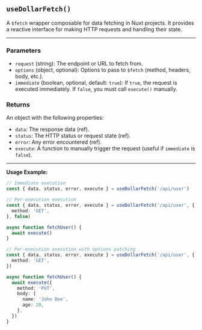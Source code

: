 ## `useDollarFetch()`

A `$fetch` wrapper composable for data fetching in Nuxt projects. It provides a reactive interface for making HTTP requests and handling their state.

---

### Parameters
- `request` (string): The endpoint or URL to fetch from.
- `options` (object, optional): Options to pass to `$fetch` (method, headers, body, etc.).
- `immediate` (boolean, optional, default: `true`): If `true`, the request is executed immediately. If `false`, you must call `execute()` manually.

### Returns
An object with the following properties:
- `data`: The response data (ref).
- `status`: The HTTP status or request state (ref).
- `error`: Any error encountered (ref).
- `execute`: A function to manually trigger the request (useful if `immediate` is `false`).

---

**Usage Example:**

```ts
// Immediate execution
const { data, status, error, execute } = useDollarFetch('/api/user')

// Per-execution execution
const { data, status, error, execute } = useDollarFetch('/api/user', {
  method: 'GET',
}, false)

async function fetchUser() {
  await execute()
}

// Per-execution execution with options patching
const { data, status, error, execute } = useDollarFetch('/api/user', {
  method: 'GET',
})

async function fetchUser() {
  await execute({
    method: 'PUT',
    body: {
      name: 'John Doe',
      age: 20,
    },
  })
}
```

